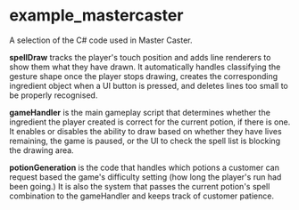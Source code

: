 # example_mastercaster
A selection of the C# code used in Master Caster.

<b>spellDraw</b> tracks the player's touch position and adds line renderers to show them what they have drawn. It automatically handles classifying the gesture shape once the player stops drawing, creates the corresponding ingredient object when a UI button is pressed, and deletes lines too small to be properly recognised.

<b>gameHandler</b> is the main gameplay script that determines whether the ingredient the player created is correct for the current potion, if there is one. It enables or disables the ability to draw based on whether they have lives remaining, the game is paused, or the UI to check the spell list is blocking the drawing area.

<b>potionGeneration</b> is the code that handles which potions a customer can request based the game's difficulty setting (how long the player's run had been going.) It is also the system that passes the current potion's spell combination to the gameHandler and keeps track of customer patience.
